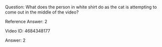 Question: What does the person in white shirt do as the cat is attempting to come out in the middle of the video?

Reference Answer: 2

Video ID: 4684348177

Answer: 2

